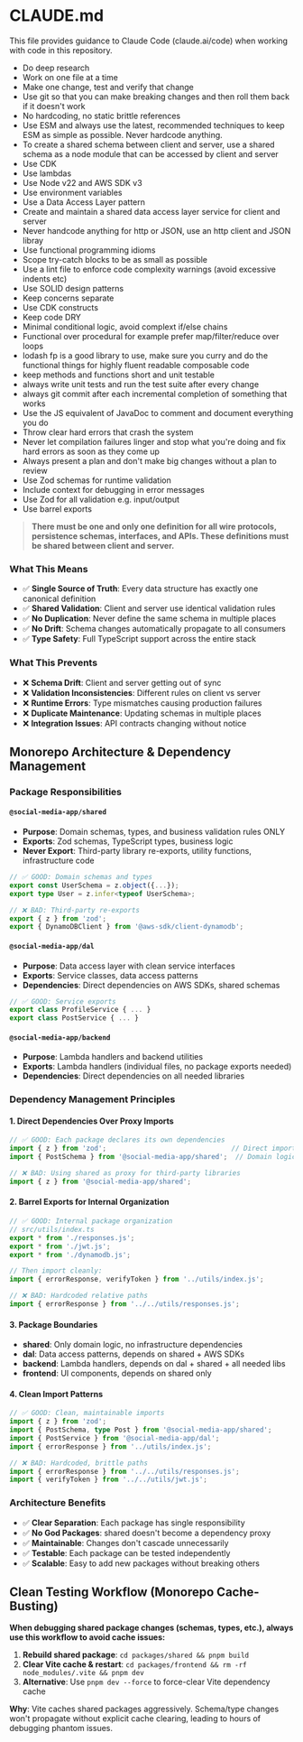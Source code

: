 # CLAUDE.md

This file provides guidance to Claude Code (claude.ai/code) when working with code in this repository.

- Do deep research 
- Work on one file at a time
- Make one change, test and verify that change
- Use git so that you can make breaking changes and then roll them back if it doesn't work
- No hardcoding, no static brittle references
- Use ESM and always use the latest, recommended techniques to keep ESM as simple as possible. Never hardcode anything.
- To create a shared schema between client and server, use a shared schema as a node module that can be accessed by client and server
- Use CDK
- Use lambdas
- Use Node v22 and AWS SDK v3
- Use environment variables
- Use a Data Access Layer pattern
- Create and maintain a shared data access layer service for client and server 
- Never handcode anything for http or JSON, use an http client and JSON libray
- Use functional programming idioms
- Scope try-catch blocks to be as small as possible
- Use a lint file to enforce code complexity warnings (avoid excessive indents etc)
- Use SOLID design patterns
- Keep concerns separate
- Use CDK constructs
- Keep code DRY
- Minimal conditional logic, avoid complext if/else chains
- Functional over procedural for example prefer map/filter/reduce over loops
- lodash fp is a good library to use, make sure you curry and do the functional things for highly fluent readable composable code
- keep methods and functions short and unit testable
- always write unit tests and run the test suite after every change
- always git commit after each incremental completion of something that works
- Use the JS equivalent of JavaDoc to comment and document everything you do
- Throw clear hard errors that crash the system
- Never let compilation failures linger and stop what you're doing and fix hard errors as soon as they come up
- Always present a plan and don't make big changes without a plan to review 
- Use Zod schemas for runtime validation
- Include context for debugging in error messages
- Use Zod for all validation e.g. input/output
- Use barrel exports

> **There must be one and only one definition for all wire protocols, persistence schemas, interfaces, and APIs. These definitions must be shared between client and server.**

### What This Means

- ✅ **Single Source of Truth**: Every data structure has exactly one canonical definition
- ✅ **Shared Validation**: Client and server use identical validation rules
- ✅ **No Duplication**: Never define the same schema in multiple places
- ✅ **No Drift**: Schema changes automatically propagate to all consumers
- ✅ **Type Safety**: Full TypeScript support across the entire stack

### What This Prevents

- ❌ **Schema Drift**: Client and server getting out of sync
- ❌ **Validation Inconsistencies**: Different rules on client vs server
- ❌ **Runtime Errors**: Type mismatches causing production failures
- ❌ **Duplicate Maintenance**: Updating schemas in multiple places
- ❌ **Integration Issues**: API contracts changing without notice

## Monorepo Architecture & Dependency Management

### Package Responsibilities

#### `@social-media-app/shared`
- **Purpose**: Domain schemas, types, and business validation rules ONLY
- **Exports**: Zod schemas, TypeScript types, business logic
- **Never Export**: Third-party library re-exports, utility functions, infrastructure code
```typescript
// ✅ GOOD: Domain schemas and types
export const UserSchema = z.object({...});
export type User = z.infer<typeof UserSchema>;

// ❌ BAD: Third-party re-exports
export { z } from 'zod';
export { DynamoDBClient } from '@aws-sdk/client-dynamodb';
```

#### `@social-media-app/dal`
- **Purpose**: Data access layer with clean service interfaces
- **Exports**: Service classes, data access patterns
- **Dependencies**: Direct dependencies on AWS SDKs, shared schemas
```typescript
// ✅ GOOD: Service exports
export class ProfileService { ... }
export class PostService { ... }
```

#### `@social-media-app/backend`
- **Purpose**: Lambda handlers and backend utilities
- **Exports**: Lambda handlers (individual files, no package exports needed)
- **Dependencies**: Direct dependencies on all needed libraries

### Dependency Management Principles

#### 1. Direct Dependencies Over Proxy Imports
```typescript
// ✅ GOOD: Each package declares its own dependencies
import { z } from 'zod';                               // Direct import
import { PostSchema } from '@social-media-app/shared';  // Domain logic

// ❌ BAD: Using shared as proxy for third-party libraries
import { z } from '@social-media-app/shared';
```

#### 2. Barrel Exports for Internal Organization
```typescript
// ✅ GOOD: Internal package organization
// src/utils/index.ts
export * from './responses.js';
export * from './jwt.js';
export * from './dynamodb.js';

// Then import cleanly:
import { errorResponse, verifyToken } from '../utils/index.js';

// ❌ BAD: Hardcoded relative paths
import { errorResponse } from '../../utils/responses.js';
```

#### 3. Package Boundaries
- **shared**: Only domain logic, no infrastructure dependencies
- **dal**: Data access patterns, depends on shared + AWS SDKs
- **backend**: Lambda handlers, depends on dal + shared + all needed libs
- **frontend**: UI components, depends on shared only

#### 4. Clean Import Patterns
```typescript
// ✅ GOOD: Clean, maintainable imports
import { z } from 'zod';
import { PostSchema, type Post } from '@social-media-app/shared';
import { PostService } from '@social-media-app/dal';
import { errorResponse } from '../utils/index.js';

// ❌ BAD: Hardcoded, brittle paths
import { errorResponse } from '../../utils/responses.js';
import { verifyToken } from '../../utils/jwt.js';
```

### Architecture Benefits
- ✅ **Clear Separation**: Each package has single responsibility
- ✅ **No God Packages**: shared doesn't become a dependency proxy
- ✅ **Maintainable**: Changes don't cascade unnecessarily
- ✅ **Testable**: Each package can be tested independently
- ✅ **Scalable**: Easy to add new packages without breaking others

## Clean Testing Workflow (Monorepo Cache-Busting)

**When debugging shared package changes (schemas, types, etc.), always use this workflow to avoid cache issues:**

1. **Rebuild shared package**: `cd packages/shared && pnpm build`
2. **Clear Vite cache & restart**: `cd packages/frontend && rm -rf node_modules/.vite && pnpm dev`
3. **Alternative**: Use `pnpm dev --force` to force-clear Vite dependency cache

**Why**: Vite caches shared packages aggressively. Schema/type changes won't propagate without explicit cache clearing, leading to hours of debugging phantom issues.
